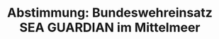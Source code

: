 ---
abstimmung:
  abstimmung: 3
  bundestagssitzung: 22
  datum: 18. März 2022
  legislaturperiode: 20
categories:
- Todo
data:
- title: Abstimmungsergebnis 20220318_3.pdf
  url: /res/2025-btw/abstimmungsergebnisse/20220318_3.pdf
- title: Abstimmungsergebnis 20220318_3_xls.xlsx
  url: /res/2025-btw/abstimmungsergebnisse/20220318_3_xls.xlsx
- title: Abstimmungsergebnis 20220318_3_xls.csv
  url: /res/2025-btw/abstimmungsergebnisse_csv/20220318_3_xls.csv
documents:
- local: /res/2025-btw/drucksachen/2000630.pdf
  summary: "### Antrag der Bundesregierung: Fortsetzung der Beteiligung an der NATO-geführten\
    \ Operation SEA GUARDIAN\n\nDer Antrag der Bundesregierung befürwortet die Fortsetzung\
    \ der Beteiligung deutscher Streitkräfte an der NATO-geführten Operation SEA GUARDIAN\
    \ im Mittelmeer.  Die Mission zielt auf die Bekämpfung von Terrorismus und Waffenschmuggel,\
    \ die Stärkung der maritimen Sicherheit und den Beitrag zur Lagebilderstellung\
    \ im Mittelmeerraum.  \n\n**Kernpunkte und Ziele:**\n\n* Zustimmung zur Fortsetzung\
    \ der Beteiligung\n* Einsatz deutscher Streitkräfte im Rahmen der NATO-Operation\n\
    * Bekämpfung von Terrorismus und Waffenschmuggel\n* Stärkung der maritimen Sicherheit\
    \ im Mittelmeer\n* Beitrag zur Lagebilderstellung"
  title: Drucksache 20/630
  url: https://dserver.bundestag.de/btd/20/006/2000630.pdf
- local: /res/2025-btw/drucksachen/2001054.pdf
  summary: '### Beschlussempfehlung und Bericht des Auswärtigen Ausschusses: Fortsetzung
    der Beteiligung deutscher Streitkräfte an der Operation SEA GUARDIAN


    Der Bericht empfiehlt die Fortsetzung der Beteiligung deutscher Streitkräfte an
    der NATO-geführten Operation SEA GUARDIAN im Mittelmeer.  **Kernpunkte und Ziele:**
    Anpassung der Obergrenze der eingesetzten Soldatinnen und Soldaten von 650 auf
    550, Streichung der bisher nicht genutzten Möglichkeit zum Kapazitätsaufbau, Präzisierung
    des Einsatzgebietes auf das Mittelmeer außerhalb der Küstengewässer.

    '
  title: Drucksache 20/1054
  url: https://dserver.bundestag.de/btd/20/010/2001054.pdf
ergebnis:
  AfD:
    enthaltung: 0
    gesamt: 80
    ja: 0
    nein: 63
    nichtabgegeben: 17
    ungueltig: 0
  Bündnis 90/Die Grünen:
    enthaltung: 0
    gesamt: 118
    ja: 101
    nein: 2
    nichtabgegeben: 15
    ungueltig: 0
  CDU/CSU:
    enthaltung: 0
    gesamt: 196
    ja: 153
    nein: 0
    nichtabgegeben: 43
    ungueltig: 0
  Die Linke:
    enthaltung: 0
    gesamt: 39
    ja: 0
    nein: 32
    nichtabgegeben: 7
    ungueltig: 0
  FDP:
    enthaltung: 1
    gesamt: 92
    ja: 77
    nein: 0
    nichtabgegeben: 14
    ungueltig: 0
  Fraktionslos:
    enthaltung: 0
    gesamt: 4
    ja: 0
    nein: 2
    nichtabgegeben: 2
    ungueltig: 0
  SPD:
    enthaltung: 0
    gesamt: 205
    ja: 173
    nein: 1
    nichtabgegeben: 31
    ungueltig: 0
layout: abstimmung
links:
- title: Link zu bundestag.de
  url: https://www.bundestag.de/parlament/plenum/abstimmung/abstimmung?id=765
preview: 'Deutscher Bundestag


  22. Sitzung des Deutschen Bundestages

  am Freitag, 18. März 2022


  Endgültiges Ergebnis der Namentlichen Abstimmung Nr. 3


  Beschlussempfehlung des Auswärtigen Ausschusses (3. Ausschuss)

  zu dem Antrag des Bundesregierung

  Drs. 20/630 und 20/1054'
tags:
- Todo
title: 'Abstimmung: Bundeswehreinsatz SEA GUARDIAN im Mittelmeer'
---